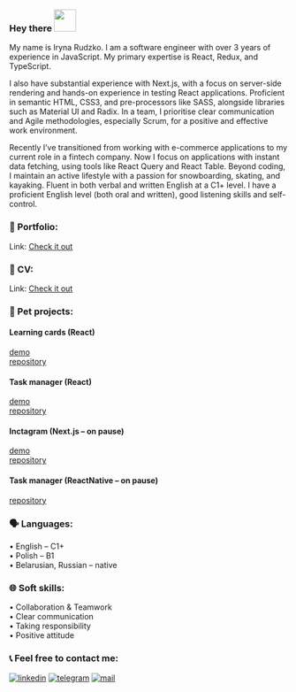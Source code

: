 ### Hey there <img src="https://media.giphy.com/media/hvRJCLFzcasrR4ia7z/giphy.gif" width="40">

My name is Iryna Rudzko. I am a software engineer with over 3 years of experience in JavaScript. My primary expertise is React, Redux, and TypeScript. <br/>

I also have substantial experience with Next.js, with a focus on server-side rendering and hands-on experience in testing React applications. Proficient in semantic HTML, CSS3, and pre-processors like SASS, alongside libraries such as Material UI and Radix. In a team, I prioritise clear communication and Agile methodologies, especially Scrum, for a positive and effective work environment.

Recently I’ve transitioned from working with e-commerce applications to my current role in a fintech company. Now I focus on applications with instant data fetching, using tools like React Query and React Table. Beyond coding, I maintain an active lifestyle with a passion for snowboarding, skating, and kayaking. Fluent in both verbal and written English at a C1+ level.
I have a proficient English level (both oral and written), good listening skills and self-control. <br/>

### 💼 Portfolio:

Link: <a href="https://portfolio-irinrudko.vercel.app">Check it out</a>

### 📄 CV:
Link: <a href="https://bit.ly/rudzko-cv">Check it out</a>

### 🐾 Pet projects:

#### Learning cards (React)
<a href="https://irinrudko.github.io/learning-cards">demo</a>  
<a href="https://github.com/irinrudko/learning-cards">repository</a> 

#### Task manager (React)
<a href="https://irinrudko.github.io/todolist/">demo</a>  
<a href="https://github.com/irinrudko/todolist">repository</a> 

#### Inctagram (Next.js – on pause)
<a href="https://inctagram.net/auth/login">demo</a>  
<a href="https://github.com/FightersForJustice/inctagram">repository</a> 

#### Task manager (ReactNative – on pause)
<a href="https://github.com/irinrudko/expo-project">repository</a> 


### 🗣️ Languages:
 • English – C1+ <br>
 • Polish – B1 <br>
 • Belarusian, Russian – native <br>

### 🌐 Soft skills: 
 • Collaboration & Teamwork <br>
 • Clear communication <br>
 • Taking responsibility <br>
 • Positive attitude <br>
 
 ### 📞 Feel free to contact me: 
[<img alt="linkedin" src="https://img.shields.io/badge/LinkedIn-1572B6?style=for-the-badge&logo=linkedin&logoColor=white" />](https://www.linkedin.com/in/irinrudko/)
[<img src="https://img.shields.io/badge/Telegram-1572B6?style=for-the-badge&logo=telegram&logoColor=white" alt='telegram'/>](https://t.me/irinrudko)
[<img src='https://img.shields.io/badge/Gmail-1572B6?style=for-the-badge&logo=gmail&logoColor=white' alt='mail'/>](mailto:irinrudko@gmail.com)
